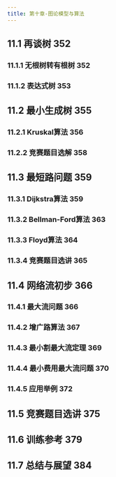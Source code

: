 ```yaml
---
title: 第十章-图论模型与算法
---
```


## 11.1 再谈树 352
### 11.1.1 无根树转有根树 352
### 11.1.2 表达式树 353
## 11.2 最小生成树 355
### 11.2.1 Kruskal算法 356
### 11.2.2 竞赛题目选解 358
## 11.3 最短路问题 359
### 11.3.1 Dijkstra算法 359
### 11.3.2 Bellman-Ford算法 363
### 11.3.3 Floyd算法 364
### 11.3.4 竞赛题目选讲 365
## 11.4 网络流初步 366
### 11.4.1 最大流问题 366
### 11.4.2 增广路算法 367
### 11.4.3 最小割最大流定理 369
### 11.4.4 最小费用最大流问题 370
### 11.4.5 应用举例 372
## 11.5 竞赛题目选讲 375
## 11.6 训练参考 379
## 11.7 总结与展望 384